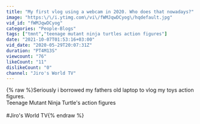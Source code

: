 ```yaml
---
title: "My first vlog using a webcam in 2020. Who does that nowadays?"
image: "https:\/\/i.ytimg.com\/vi\/fWMJqwDCyog\/hqdefault.jpg"
vid_id: "fWMJqwDCyog"
categories: "People-Blogs"
tags: ["tmnt","teenage mutant ninja turtles action figures"]
date: "2021-10-07T01:53:16+03:00"
vid_date: "2020-05-29T20:07:31Z"
duration: "PT4M13S"
viewcount: "76"
likeCount: "11"
dislikeCount: "0"
channel: "Jiro's World TV"
---
```

{% raw %}Seriously i borrowed my fathers old laptop to vlog my toys action figures.<br />Teenage Mutant Ninja Turtle's action figures <br /><br />#Jiro's World TV{% endraw %}
